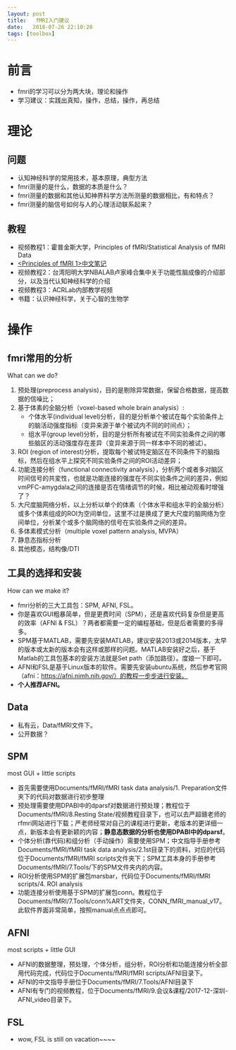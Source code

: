 ```yaml
---
layout: post
title:   fMRI入门建议
date:   2018-07-26 22:10:20
tags: [toolbox]
---
```


# 前言

* fmri的学习可以分为两大块，理论和操作
* 学习建议：实践出真知，操作，总结，操作，再总结

# 理论

## 问题

* 认知神经科学的常用技术，基本原理，典型方法
* fmri测量的是什么，数据的本质是什么？
* fmri测量的数据和其他认知神界科学方法所测量的数据相比，有和特点？
* fmri测量的脑信号如何与人的心理活动联系起来？

## 教程

* 视频教程1：霍普金斯大学，Principles of fMRI/Statistical Analysis of fMRI Data
* [<Principles of fMRI 1>中文笔记](https://zhuanlan.zhihu.com/p/22002650)
* 视频教程2：台湾阳明大学NBALAB卢家峰合集中关于功能性脑成像的介绍部分，以及当代认知神经科学的介绍
* 视频教程3：ACRLab内部教学视频
* 书籍：认识神经科学，关于心智的生物学

# 操作

## fmri常用的分析

What can we do?

1. 预处理(preprocess analysis)，目的是剔除异常数据，保留合格数据，提高数据的信噪比；
2. 基于体素的全脑分析（voxel-based whole brain analysis）:
    * 个体水平(individual level)分析，目的是分析单个被试在每个实验条件上的脑活动强度指标（变异来源于单个被试内不同的时间点）；
    * 组水平(group level)分析，目的是分析所有被试在不同实验条件之间的哪些脑区的活动强度存在差异（变异来源于同一样本中不同的被试）。
3. ROI (region of interest)分析，提取每个被试特定脑区在不同条件下的脑指标，然后在组水平上探究不同实验条件之间的ROI活动差异；
4. 功能连接分析（functional connectivity analysis），分析两个或者多对脑区时间信号的共変性，也就是功能连接的强度在不同实验条件之间的差异，例如vmPFC-amygdala之间的连接是否在情绪调节的时候，相比被动观看时增强了？
5. 大尺度脑网络分析，以上分析以单个的体素（个体水平和组水平的全脑分析）或多个体素组成的ROI为空间单位，这里不过是换成了更大尺度的脑网络为空间单位，分析某个或多个脑网络的信号在实验条件之间的差异。
6. 多体素模式分析（multiple voxel pattern analysis, MVPA）
7. 静息态指标分析
8. 其他模态，结构像/DTI

## 工具的选择和安装

How can we make it?

* fmri分析的三大工具包：SPM, AFNI, FSL。
* 你是喜欢GUI粗暴简单，但是更费时间（SPM），还是喜欢代码复杂但是更高的效率（AFNI & FSL）？两者都需要一定的编程基础，但是后者需要的多得多。
* SPM基于MATLAB，需要先安装MATLAB，建议安装2013或2014版本，太早的版本或太新的版本会有这样或那样的问题。MATLAB安装好之后，基于Matlab的工具包基本的安装方法就是Set path（添加路径）。度娘一下即可。
* AFNI和FSL是基于Linux版本的软件。需要先安装ubuntu系统，然后参考官网（afni：https://afni.nimh.nih.gov/）的教程一步步进行安装。
* **个人推荐AFNI。**


## Data

* 私有云，Data/fMRI文件下。
* 公开数据？

## SPM

most GUI + little scripts

* 首先需要使用Documents/fMRI/fMRI task data analysis/1. Preparation文件夹下的代码对数据进行初步整理
* 预处理需要使用DPABI中的dparsf对数据进行预处理；教程位于Documents/fMRI/8.Resting State/视频教程目录下，也可以去严超赣老师的rfmri网站进行下载；严老师经常对自己的课程进行更新，老版本的更详细一点，新版本会有更新颖的内容；**静息态数据的分析也使用DPABI中的dparsf**。
* 个体分析(靠代码)和组分析（手动操作）需要使用SPM；中文指导手册参考Documents/fMRI/fMRI task data analysis/2.1st目录下的资料，对应的代码位于Documents/fMRI/fMRI scripts文件夹下；SPM工具本身的手册参考Documents/fMRI/7.Tools/下的SPM文件夹内的内容。
* ROI分析使用SPM的扩展包marsbar，代码位于Documents/fMRI/fMRI scripts/4. ROI analysis
* 功能连接分析使用基于SPM的扩展包conn。教程位于Documents/fMRI/7.Tools/conn%ART文件夹，CONN_fMRI_manual_v17。此软件界面非常简单，按照manual点点点即可。

## AFNI

most scripts + little GUI

* AFNI的数据整理，预处理，个体分析，组分析，ROI分析和功能连接分析全部用代码完成，代码位于Documents/fMRI/fMRI scripts/AFNI目录下。
* AFNI的中文指导手册位于Documents/fMRI/7.Tools/AFNI目录下
* AFNI有专门的视频教程，位于Documents/fMRI/9.会议&课程/2017-12-深圳-AFNI_video目录下。

## FSL

* wow, FSL is still on vacation~~~~
